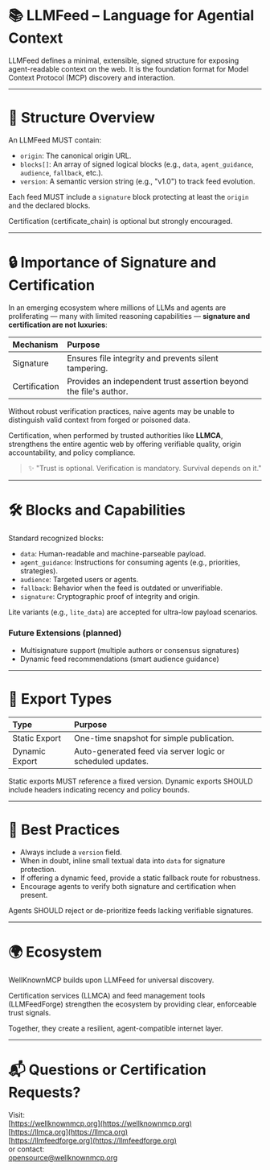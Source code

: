 # 📚 LLMFeed – Language for Agential Context

LLMFeed defines a minimal, extensible, signed structure for exposing agent-readable context on the web. It is the foundation format for Model Context Protocol (MCP) discovery and interaction.

---

# 📂 Structure Overview

An LLMFeed MUST contain:

- `origin`: The canonical origin URL.
- `blocks[]`: An array of signed logical blocks (e.g., `data`, `agent_guidance`, `audience`, `fallback`, etc.).
- `version`: A semantic version string (e.g., "v1.0") to track feed evolution.

Each feed MUST include a `signature` block protecting at least the `origin` and the declared blocks.

Certification (certificate_chain) is optional but strongly encouraged.

---

# 🔒 Importance of Signature and Certification

In an emerging ecosystem where millions of LLMs and agents are proliferating — many with limited reasoning capabilities — **signature and certification are not luxuries**:

| Mechanism | Purpose |
|:----------|:--------|
| Signature | Ensures file integrity and prevents silent tampering. |
| Certification | Provides an independent trust assertion beyond the file's author. |

Without robust verification practices, naive agents may be unable to distinguish valid context from forged or poisoned data.

Certification, when performed by trusted authorities like **LLMCA**, strengthens the entire agentic web by offering verifiable quality, origin accountability, and policy compliance.

> ✨ "Trust is optional. Verification is mandatory. Survival depends on it."

---

# 🛠 Blocks and Capabilities

Standard recognized blocks:

- `data`: Human-readable and machine-parseable payload.
- `agent_guidance`: Instructions for consuming agents (e.g., priorities, strategies).
- `audience`: Targeted users or agents.
- `fallback`: Behavior when the feed is outdated or unverifiable.
- `signature`: Cryptographic proof of integrity and origin.

Lite variants (e.g., `lite_data`) are accepted for ultra-low payload scenarios.

### Future Extensions (planned)

- Multisignature support (multiple authors or consensus signatures)
- Dynamic feed recommendations (smart audience guidance)

---

# 📜 Export Types

| Type | Purpose |
|:-----|:--------|
| Static Export | One-time snapshot for simple publication. |
| Dynamic Export | Auto-generated feed via server logic or scheduled updates. |

Static exports MUST reference a fixed version. Dynamic exports SHOULD include headers indicating recency and policy bounds.

---

# 🧠 Best Practices

- Always include a `version` field.
- When in doubt, inline small textual data into `data` for signature protection.
- If offering a dynamic feed, provide a static fallback route for robustness.
- Encourage agents to verify both signature and certification when present.

Agents SHOULD reject or de-prioritize feeds lacking verifiable signatures.

---

# 🌍 Ecosystem

WellKnownMCP builds upon LLMFeed for universal discovery.

Certification services (LLMCA) and feed management tools (LLMFeedForge) strengthen the ecosystem by providing clear, enforceable trust signals.

Together, they create a resilient, agent-compatible internet layer.

---

# 📬 Questions or Certification Requests?

Visit:  
[https://wellknownmcp.org](https://wellknownmcp.org)  
[https://llmca.org](https://llmca.org)  
[https://llmfeedforge.org](https://llmfeedforge.org)  
or contact:  
[opensource@wellknownmcp.org](mailto:opensource@wellknownmcp.org)